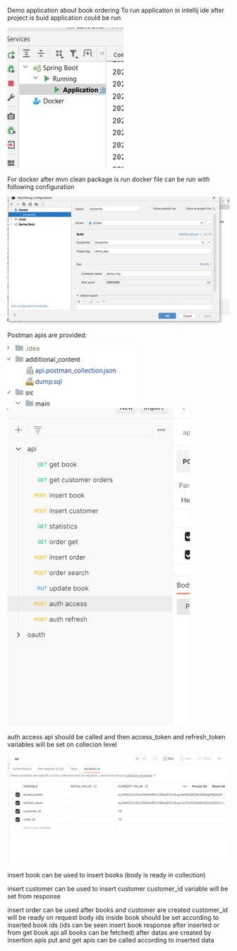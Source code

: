 Demo application about book ordering
To run application in intellij ide after project is buid application could be run

![img_3.png](img_3.png)

For docker after mvn clean package is run docker file can be run with following configuration

![img_4.png](img_4.png)

Postman apis are provided:

![img_1.png](img_1.png)
![img.png](img.png)

auth access api should be called and then access_token and refresh_token variables will be set on collecion level

![img_2.png](img_2.png)

insert book can be used to insert books (body is ready in collection)

insert customer can be used to insert customer customer_id variable will be set from response

insert order can be used after books and customer are created customer_id will be ready on request body ids inside book 
should be set according to inserted book ids (ids can be seen insert book response after inserted or from get book api all books can be fetched)
after datas are created by insertion apis put and get apis can be called according to inserted data
